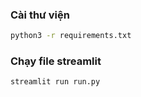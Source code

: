 ### Cài thư viện
```bash
python3 -r requirements.txt
```
### Chạy file streamlit
```bash
streamlit run run.py
```